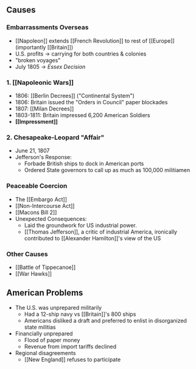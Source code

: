 ## Causes
### Embarrassments Overseas
- [[Napoleon]] extends [[French Revolution]] to rest of [[Europe]] (importantly [[Britain]])
- U.S. profits $\to$ carrying for both countries & colonies
- "broken voyages"
- July 1805 $\to$ *Essex Decision*
### 1. [[Napoleonic Wars]]
- 1806: [[Berlin Decrees]] ("Continental System")
- 1806: Britain issued the "Orders in Council" paper blockades
- 1807: [[Milan Decrees]]
- 1803-1811: Britain impressed 6,200 American Soldiers
- **[[Impressment]]**
### 2. Chesapeake-Leopard "Affair"
- June 21, 1807
- Jefferson's Response:
	- Forbade British ships to dock in American ports
	- Ordered State governors to call up as much as 100,000 militiamen
### Peaceable Coercion
- The [[Embargo Act]]
- [[Non-Intercourse Act]]
- [[Macons Bill 2]]
- Unexpected Consequences:
	- Laid the groundwork for US industrial power.
	- [[Thomas Jefferson]], a critic of industrial America, ironically contributed to [[Alexander Hamilton]]'s view of the US
### Other Causes
- [[Battle of Tippecanoe]]
- [[War Hawks]]
## American Problems
- The U.S. was unprepared militarily
	- Had a 12-ship navy vs [[Britain]]'s 800 ships
	- Americans disliked a draft and preferred to enlist in disorganized state militias
- Financially unprepared
	- Flood of paper money
	- Revenue from import tariffs declined
- Regional disagreements
	- [[New England]] refuses to participate